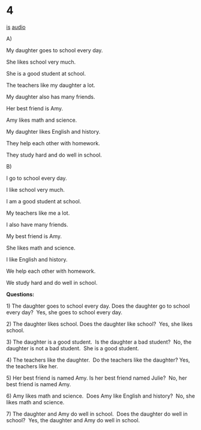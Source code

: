 # 4

[is](../is/story_04.md)
[audio](../audio/story_04.mp3)

A\)

My daughter goes to school every day.

She likes school very much.

She is a good student at school.

The teachers like my daughter a lot.

My daughter also has many friends.

Her best friend is Amy.

Amy likes math and science.

My daughter likes English and history.

They help each other with homework.

They study hard and do well in school.

B\)

I go to school every day.

I like school very much.

I am a good student at school.

My teachers like me a lot.

I also have many friends.

My best friend is Amy.

She likes math and science.

I like English and history.

We help each other with homework.

We study hard and do well in school.

**Questions:**

1\) The daughter goes to school every day. Does the daughter go to
school every day?  Yes, she goes to school every day.

2\) The daughter likes school. Does the daughter like school?  Yes, she
likes school.

3\) The daughter is a good student.  Is the daughter a bad student?  No,
the daughter is not a bad student.  She is a good student.

4\) The teachers like the daughter.  Do the teachers like the daughter?
Yes, the teachers like her.

5\) Her best friend is named Amy. Is her best friend named Julie?  No,
her best friend is named Amy.

6\) Amy likes math and science.  Does Amy like English and history?  No,
she likes math and science.

7\) The daughter and Amy do well in school.  Does the daughter do well
in school?  Yes, the daughter and Amy do well in school.
